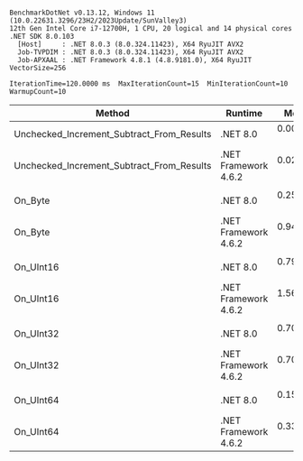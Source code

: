 ```

BenchmarkDotNet v0.13.12, Windows 11 (10.0.22631.3296/23H2/2023Update/SunValley3)
12th Gen Intel Core i7-12700H, 1 CPU, 20 logical and 14 physical cores
.NET SDK 8.0.103
  [Host]     : .NET 8.0.3 (8.0.324.11423), X64 RyuJIT AVX2
  Job-TVPDIM : .NET 8.0.3 (8.0.324.11423), X64 RyuJIT AVX2
  Job-APXAAL : .NET Framework 4.8.1 (4.8.9181.0), X64 RyuJIT VectorSize=256

IterationTime=120.0000 ms  MaxIterationCount=15  MinIterationCount=10
WarmupCount=10

```
| Method                                    | Runtime              | Mean      | Error     | StdDev    | Median    | Ratio | RatioSD |
|------------------------------------------ |--------------------- |----------:|----------:|----------:|----------:|------:|--------:|
| Unchecked_Increment_Subtract_From_Results | .NET 8.0             | 0.0064 ns | 0.0143 ns | 0.0120 ns | 0.0000 ns |     ? |       ? |
| Unchecked_Increment_Subtract_From_Results | .NET Framework 4.6.2 | 0.0296 ns | 0.0212 ns | 0.0177 ns | 0.0267 ns |     ? |       ? |
|                                           |                      |           |           |           |           |       |         |
| On_Byte                                   | .NET 8.0             | 0.2572 ns | 0.0366 ns | 0.0324 ns | 0.2620 ns |  1.00 |    0.00 |
| On_Byte                                   | .NET Framework 4.6.2 | 0.9444 ns | 0.0575 ns | 0.0538 ns | 0.9464 ns |  3.72 |    0.49 |
|                                           |                      |           |           |           |           |       |         |
| On_UInt16                                 | .NET 8.0             | 0.7938 ns | 0.0399 ns | 0.0209 ns | 0.7873 ns |  1.00 |    0.00 |
| On_UInt16                                 | .NET Framework 4.6.2 | 1.5616 ns | 0.0444 ns | 0.0293 ns | 1.5666 ns |  1.97 |    0.07 |
|                                           |                      |           |           |           |           |       |         |
| On_UInt32                                 | .NET 8.0             | 0.7045 ns | 0.0521 ns | 0.0488 ns | 0.6862 ns |  1.00 |    0.00 |
| On_UInt32                                 | .NET Framework 4.6.2 | 0.7057 ns | 0.0245 ns | 0.0162 ns | 0.7097 ns |  1.00 |    0.07 |
|                                           |                      |           |           |           |           |       |         |
| On_UInt64                                 | .NET 8.0             | 0.1527 ns | 0.0490 ns | 0.0458 ns | 0.1466 ns |  1.00 |    0.00 |
| On_UInt64                                 | .NET Framework 4.6.2 | 0.3361 ns | 0.0202 ns | 0.0133 ns | 0.3378 ns |  2.36 |    0.67 |
